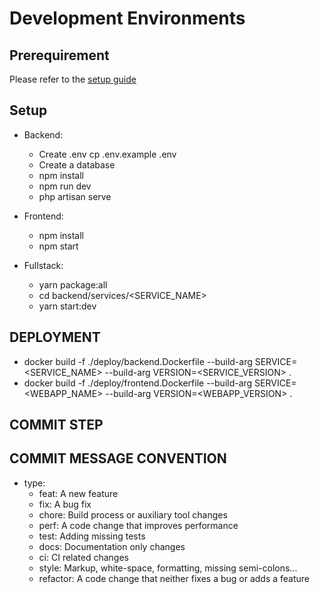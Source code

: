 # Development Environments

## Prerequirement

Please refer to the [setup guide](https://github.com/hamongkhang/Education_product/edit/master/README.md)

## Setup

- Backend:

  - Create .env
      cp .env.example .env
  - Create a database
  - npm install
  - npm run dev
  - php artisan serve

- Frontend:

  - npm install
  - npm start

- Fullstack:

  - yarn package:all
  - cd backend/services/<SERVICE_NAME>
  - yarn start:dev

## DEPLOYMENT

- docker build -f ./deploy/backend.Dockerfile --build-arg SERVICE=<SERVICE_NAME> --build-arg VERSION=<SERVICE_VERSION> .
- docker build -f ./deploy/frontend.Dockerfile --build-arg SERVICE=<WEBAPP_NAME> --build-arg VERSION=<WEBAPP_VERSION> .

## COMMIT STEP

## COMMIT MESSAGE CONVENTION

- type:
  - feat: A new feature
  - fix: A bug fix
  - chore: Build process or auxiliary tool changes
  - perf: A code change that improves performance
  - test: Adding missing tests
  - docs: Documentation only changes
  - ci: CI related changes
  - style: Markup, white-space, formatting, missing semi-colons...
  - refactor: A code change that neither fixes a bug or adds a feature

